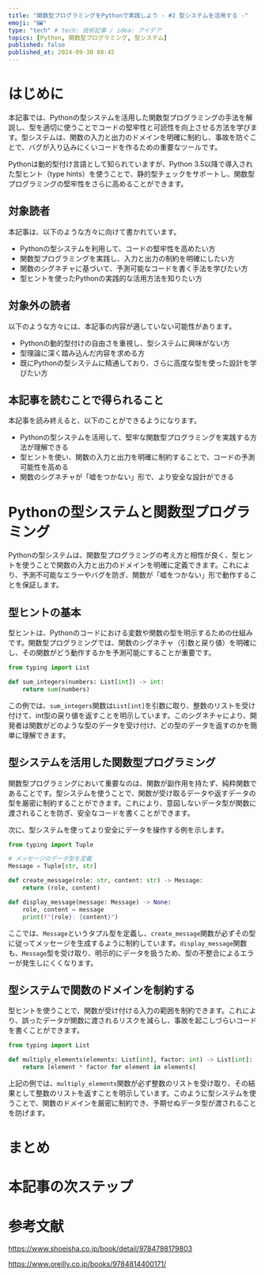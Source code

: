 ```yaml
---
title: "関数型プログラミングをPythonで実践しよう - #2 型システムを活用する -"
emoji: "🖼️"
type: "tech" # tech: 技術記事 / idea: アイデア
topics: [Python, 関数型プログラミング, 型システム]
published: false
published_at: 2024-09-30 08:45
---
```



# はじめに

本記事では、Pythonの型システムを活用した関数型プログラミングの手法を解説し、型を適切に使うことでコードの堅牢性と可読性を向上させる方法を学びます。型システムは、関数の入力と出力のドメインを明確に制約し、事故を防ぐことで、バグが入り込みにくいコードを作るための重要なツールです。

Pythonは動的型付け言語として知られていますが、Python 3.5以降で導入された型ヒント（type hints）を使うことで、静的型チェックをサポートし、関数型プログラミングの堅牢性をさらに高めることができます。

## 対象読者

本記事は、以下のような方々に向けて書かれています。

- Pythonの型システムを利用して、コードの堅牢性を高めたい方
- 関数型プログラミングを実践し、入力と出力の制約を明確にしたい方
- 関数のシグネチャに基づいて、予測可能なコードを書く手法を学びたい方
- 型ヒントを使ったPythonの実践的な活用方法を知りたい方

## 対象外の読者

以下のような方々には、本記事の内容が適していない可能性があります。

- Pythonの動的型付けの自由さを重視し、型システムに興味がない方
- 型理論に深く踏み込んだ内容を求める方
- 既にPythonの型システムに精通しており、さらに高度な型を使った設計を学びたい方

## 本記事を読むことで得られること

本記事を読み終えると、以下のことができるようになります。

- Pythonの型システムを活用して、堅牢な関数型プログラミングを実践する方法が理解できる
- 型ヒントを使い、関数の入力と出力を明確に制約することで、コードの予測可能性を高める
- 関数のシグネチャが「嘘をつかない」形で、より安全な設計ができる


# Pythonの型システムと関数型プログラミング

Pythonの型システムは、関数型プログラミングの考え方と相性が良く、型ヒントを使うことで関数の入力と出力のドメインを明確に定義できます。これにより、予測不可能なエラーやバグを防ぎ、関数が「嘘をつかない」形で動作することを保証します。

## 型ヒントの基本

型ヒントは、Pythonのコードにおける変数や関数の型を明示するための仕組みです。関数型プログラミングでは、関数のシグネチャ（引数と戻り値）を明確にし、その関数がどう動作するかを予測可能にすることが重要です。

```python
from typing import List

def sum_integers(numbers: List[int]) -> int:
    return sum(numbers)
```

この例では、`sum_integers`関数は`List[int]`を引数に取り、整数のリストを受け付けて、int型の戻り値を返すことを明示しています。このシグネチャにより、開発者は関数がどのような型のデータを受け付け、どの型のデータを返すのかを簡単に理解できます。

## 型システムを活用した関数型プログラミング

関数型プログラミングにおいて重要なのは、関数が副作用を持たず、純粋関数であることです。型システムを使うことで、関数が受け取るデータや返すデータの型を厳密に制約することができます。これにより、意図しないデータ型が関数に渡されることを防ぎ、安全なコードを書くことができます。

次に、型システムを使ってより安全にデータを操作する例を示します。

```python
from typing import Tuple

# メッセージのデータ型を定義
Message = Tuple[str, str]

def create_message(role: str, content: str) -> Message:
    return (role, content)

def display_message(message: Message) -> None:
    role, content = message
    print(f"{role}: {content}")
```

ここでは、`Message`というタプル型を定義し、`create_message`関数が必ずその型に従ってメッセージを生成するように制約しています。`display_message`関数も、`Message`型を受け取り、明示的にデータを扱うため、型の不整合によるエラーが発生しにくくなります。

## 型システムで関数のドメインを制約する

型ヒントを使うことで、関数が受け付ける入力の範囲を制約できます。これにより、誤ったデータが関数に渡されるリスクを減らし、事故を起こしづらいコードを書くことができます。

```python
from typing import List

def multiply_elements(elements: List[int], factor: int) -> List[int]:
    return [element * factor for element in elements]
```

上記の例では、`multiply_elements`関数が必ず整数のリストを受け取り、その結果として整数のリストを返すことを明示しています。このように型システムを使うことで、関数のドメインを厳密に制約でき、予期せぬデータ型が渡されることを防げます。

# まとめ


# 本記事の次ステップ


# 参考文献

https://www.shoeisha.co.jp/book/detail/9784798179803

https://www.oreilly.co.jp/books/9784814400171/

